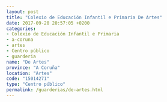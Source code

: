 ```yaml
---
layout: post
title: "Colexio de Educación Infantil e Primaria De Artes"
date: 2017-09-20 20:57:05 +0200
categories:
- Colexio de Educación Infantil e Primaria
- a-coruna
- artes
- Centro público
- guarderia
name: "De Artes"
province: "A Coruña"
location: "Artes"
code: "15014271"
type: "Centro público"
permalink: /guarderias/de-artes.html
---
```

